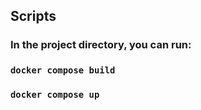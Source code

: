 ## Scripts

### In the project directory, you can run:

### `docker compose build`
### `docker compose up`
